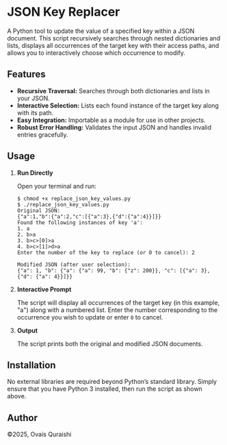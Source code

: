 
# JSON Key Replacer

A Python tool to update the value of a specified key within a JSON document.
This script recursively searches through nested dictionaries and lists, displays
all occurrences of the target key with their access paths, and allows you to
interactively choose which occurrence to modify.

## Features

- **Recursive Traversal:** Searches through both dictionaries and lists in your JSON.
- **Interactive Selection:** Lists each found instance of the target key along with its path.
- **Easy Integration:** Importable as a module for use in other projects.
- **Robust Error Handling:** Validates the input JSON and handles invalid entries gracefully.

## Usage

1. **Run Directly**

   Open your terminal and run:

       $ chmod +x replace_json_key_values.py 
       $ ./replace_json_key_values.py
       Original JSON:
       {"a":1,"b":{"a":2,"c":[{"a":3},{"d":{"a":4}}]}}
       Found the following instances of key 'a':
       1. a
       2. b>a
       3. b>c>[0]>a
       4. b>c>[1]>d>a
       Enter the number of the key to replace (or 0 to cancel): 2

       Modified JSON (after user selection):
       {"a": 1, "b": {"a": {"a": 99, "b": {"z": 200}}, "c": [{"a": 3}, {"d": {"a": 4}}]}}

2. **Interactive Prompt**

   The script will display all occurrences of the target key (in this example, "a") along with a numbered list.
   Enter the number corresponding to the occurrence you wish to update or enter `0` to cancel.

3. **Output**

   The script prints both the original and modified JSON documents.

## Installation

No external libraries are required beyond Python’s standard library. Simply ensure that you have Python 3 installed,
then run the script as shown above.

## Author
©2025, Ovais Quraishi

